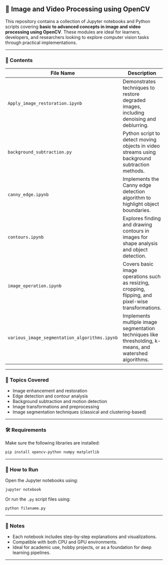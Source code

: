 
## 📁 Image and Video Processing using OpenCV

This repository contains a collection of Jupyter notebooks and Python scripts covering **basic to advanced concepts in image and video processing using OpenCV**. These modules are ideal for learners, developers, and researchers looking to explore computer vision tasks through practical implementations.

---

### 📂 Contents

| File Name                                     | Description                                                                                             |
| --------------------------------------------- | ------------------------------------------------------------------------------------------------------- |
| `Apply_image_restoration.ipynb`               | Demonstrates techniques to restore degraded images, including denoising and deblurring.                 |
| `background_subtraction.py`                   | Python script to detect moving objects in video streams using background subtraction methods.           |
| `canny_edge.ipynb`                            | Implements the Canny edge detection algorithm to highlight object boundaries.                           |
| `contours.ipynb`                              | Explores finding and drawing contours in images for shape analysis and object detection.                |
| `image_operation.ipynb`                       | Covers basic image operations such as resizing, cropping, flipping, and pixel-wise transformations.     |
| `various_image_segmentation_algorithms.ipynb` | Implements multiple image segmentation techniques like thresholding, k-means, and watershed algorithms. |

---

### 🧠 Topics Covered

* Image enhancement and restoration
* Edge detection and contour analysis
* Background subtraction and motion detection
* Image transformations and preprocessing
* Image segmentation techniques (classical and clustering-based)

---

### 🛠 Requirements

Make sure the following libraries are installed:

```bash
pip install opencv-python numpy matplotlib
```

---

### 🚀 How to Run

Open the Jupyter notebooks using:

```bash
jupyter notebook
```

Or run the `.py` script files using:

```bash
python filename.py
```

---

### 📝 Notes

* Each notebook includes step-by-step explanations and visualizations.
* Compatible with both CPU and GPU environments.
* Ideal for academic use, hobby projects, or as a foundation for deep learning pipelines.

---

